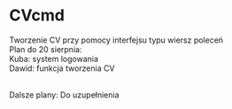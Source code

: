 # CVcmd
Tworzenie CV przy pomocy interfejsu typu wiersz poleceń </br>
Plan do 20 sierpnia: </br>
Kuba: system logowania </br>
Dawid: funkcja tworzenia CV </br></br>

Dalsze plany: Do uzupełnienia
